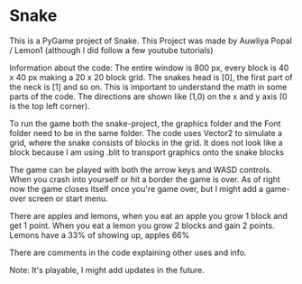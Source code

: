 # Snake

This is a PyGame project of Snake.
This Project was made by Auwliya Popal / Lemon1 (although I did follow a few youtube tutorials)

Information about the code:
The entire window is 800 px, every block is 40 x 40 px making a 20 x 20 block grid.
The snakes head is [0], the first part of the neck is [1] and so on. This is important to understand the math in some parts of the code. 
The directions are shown like (1,0) on the x and y axis (0 is the top left corner).

To run the game both the snake-project, the graphics folder and the Font folder need to be in the same folder.
The code uses Vector2 to simulate a grid, where the snake consists of blocks in the grid. It does not look like a block because I am using .blit to transport graphics onto the snake blocks

The game can be played with both the arrow keys and WASD controls.
When you crash into yourself or hit a border the game is over. As of right now the game closes itself once you're game over, but I might add a game-over screen or start menu.

There are apples and lemons, when you eat an apple you grow 1 block and get 1 point. When you eat a lemon you grow 2 blocks and gain 2 points.
Lemons have a 33% of showing up, apples 66%

There are comments in the code explaining other uses and info.

Note: It's playable, I might add updates in the future.

